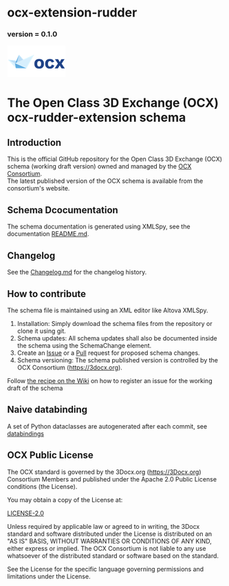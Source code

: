 # ocx-extension-rudder 
### version = 0.1.0

![3DOCX.org logo](./docs/_static/logo.png)
# The Open Class 3D Exchange (OCX) ocx-rudder-extension schema

## Introduction 
This is the official GitHub repository for the Open Class 3D Exchange (OCX) schema (working draft version) owned and managed by the [OCX Consortium](https://3Docx.org).  
The latest published version of the OCX schema is available from the consortium's website.

## Schema Dcocumentation
The schema documentation is generated using XMLSpy, see the documentation [README.md](./docs/README.md).

## Changelog

See the [Changelog.md](CHANGELOG.md) for the changelog history.

## How to contribute
The schema file is maintained using an XML editor like Altova XMLSpy.
1. Installation: Simply download the schema files from the repository or clone it using git.
2. Schema updates: All schema updates shall also be documented inside the schema using the SchemaChange element.
3. Create an [Issue](https://docs.github.com/en/issues/tracking-your-work-with-issues/creating-an-issue) or a 
[Pull](https://docs.github.com/en/pull-requests/collaborating-with-pull-requests/proposing-changes-to-your-work-with-pull-requests/about-pull-requests) request for proposed schema changes.
4. Schema versioning: The schema published version is controlled by the OCX Consortium (https://3docx.org).

Follow [the recipe on the Wiki](https://github.com/OCXStandard/OCX_Schema/wiki) on how to register an issue for the working draft of the schema


## Naive databinding
A set of Python dataclasses are autogenerated after each commit, see [databindings](databinding.rst)


## OCX Public License
The OCX standard is governed by the 3Docx.org (https://3Docx.org) Consortium Members and published under the
Apache 2.0 Public License conditions (the License).

You may obtain a copy of the License at:

[LICENSE-2.0](http://www.apache.org/licenses/LICENSE-2.0)

Unless required by applicable law or agreed to in writing, the 3Docx standard and software distributed under the License
is distributed on an "AS IS" BASIS, WITHOUT WARRANTIES OR CONDITIONS OF ANY KIND, either express or implied.
The OCX Consortium is not liable to any use whatsoever of the distributed standard or software based on the standard.

See the License for the specific language governing permissions and limitations under the License.
